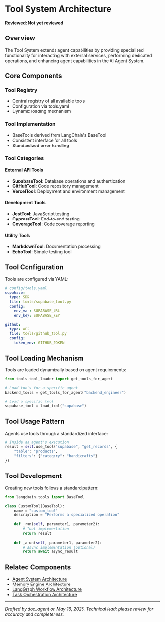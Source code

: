 # Tool System Architecture
**Reviewed: Not yet reviewed**

## Overview

The Tool System extends agent capabilities by providing specialized functionality for interacting with external services, performing dedicated operations, and enhancing agent capabilities in the AI Agent System.

## Core Components

### Tool Registry
- Central registry of all available tools
- Configuration via tools.yaml
- Dynamic loading mechanism

### Tool Implementation
- BaseTools derived from LangChain's BaseTool
- Consistent interface for all tools
- Standardized error handling

### Tool Categories

#### External API Tools
- **SupabaseTool**: Database operations and authentication
- **GitHubTool**: Code repository management 
- **VercelTool**: Deployment and environment management

#### Development Tools
- **JestTool**: JavaScript testing
- **CypressTool**: End-to-end testing
- **CoverageTool**: Code coverage reporting

#### Utility Tools
- **MarkdownTool**: Documentation processing
- **EchoTool**: Simple testing tool

## Tool Configuration

Tools are configured via YAML:

```yaml
# config/tools.yaml
supabase:
  type: SDK
  file: tools/supabase_tool.py
  config:
    env_var: SUPABASE_URL
    env_key: SUPABASE_KEY

github:
  type: API
  file: tools/github_tool.py
  config:
    token_env: GITHUB_TOKEN
```

## Tool Loading Mechanism

Tools are loaded dynamically based on agent requirements:

```python
from tools.tool_loader import get_tools_for_agent

# Load tools for a specific agent
backend_tools = get_tools_for_agent("backend_engineer")

# Load a specific tool
supabase_tool = load_tool("supabase")
```

## Tool Usage Pattern

Agents use tools through a standardized interface:

```python
# Inside an agent's execution
result = self.use_tool("supabase", "get_records", {
    "table": "products",
    "filters": {"category": "handicrafts"}
})
```

## Tool Development

Creating new tools follows a standard pattern:

```python
from langchain.tools import BaseTool

class CustomTool(BaseTool):
    name = "custom_tool"
    description = "Performs a specialized operation"
    
    def _run(self, parameter1, parameter2):
        # Tool implementation
        return result
    
    def _arun(self, parameter1, parameter2):
        # Async implementation (optional)
        return await async_result
```

## Related Components
- [Agent System Architecture](agent-system-architecture.md)
- [Memory Engine Architecture](memory-engine-architecture.md)
- [LangGraph Workflow Architecture](langgraph-workflow-architecture.md)
- [Task Orchestration Architecture](task-orchestration-architecture.md)

---
*Drafted by doc_agent on May 16, 2025. Technical lead: please review for accuracy and completeness.*